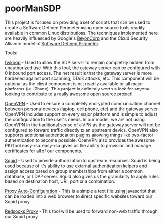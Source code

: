 # poorManSDP

This project is focused on providing a set of scripts that can be used to create a Software Defined Perimeter using open source tools readily available in common Linux distributions. The techniques implemented here are heavily influenced by Google's <a href="https://www.beyondcorp.com/">BeyonCorp</a> and the Cloud Security Alliance model of <a href="https://cloudsecurityalliance.org/group/software-defined-perimeter/#_overview">Software Defined Perimeter</a>.

Tools:

<a href="http://www.cipherdyne.org/">fwknop</a> - Used to allow the SDP server to remain completely hidden from unauthorized use.  With this tool, the gateway server can be configured with 0 inbound port access.  The net result is that the gateway server is more hardened against port scanning, DDoS attacks, etc.  This component will be optional as the client component is not readily available on all major platforms (ie. iPhone).  This project is definitely worth a look for anyone looking to contribute to a really awesome open source project!

<a href="https://openvpn.net/index.php/open-source.html">OpenVPN</a> - Used to ensure a completely encrypted communication channel between personal devices (laptop, cell phone, etc) and the gateway server.  OpenVPN includes support on every major platform and is simple to adjust the configuration to the user's needs.  In our model, we are not using OpenVPN in the traditional sense of a VPN as the gateway server will not be configured to forward traffic directly to an upstream device.  OpenVPN also supports additional authentication plugins allowing things like two-factor authentication to become possible. OpenVPN also provides the awesome PKI tool easy-rsa. easy-rsa gives us the ability to provision and manage certificates for all of our components.

<a href="http://www.squid-cache.org/">Squid</a> - Used to provide authorization to upstream resources.  Squid is being used because of it's ability to use external authentication helpers and assign access based on group memberships from either a common database, or LDAP server.  Squid also gives us the granularity to apply rules based on destination host, URI, port or a combination.

<a href="https://developer.mozilla.org/en-US/docs/Web/HTTP/Proxy_servers_and_tunneling/Proxy_Auto-Configuration_(PAC)_file">Proxy Auto-Configuration</a> - This is a simple a text file using javascript that can be loaded into a web browser to direct specific websites toward our Squid proxy.

<a href="https://github.com/darkk/redsocks">Redsocks Proxy</a> - This tool will be used to forward non-web traffic through our Squid proxy.
